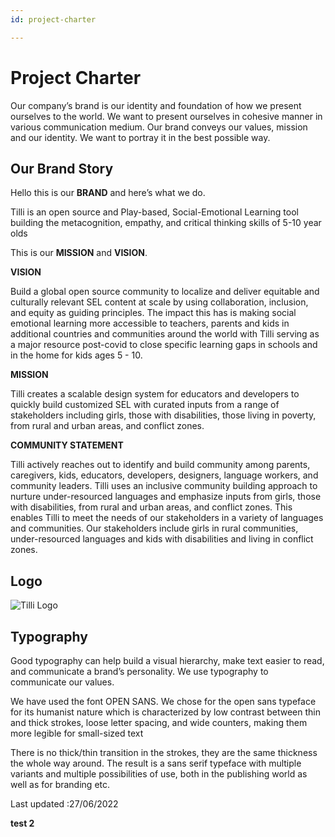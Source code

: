 ```yaml
---
id: project-charter

---
```


# Project Charter

Our company’s brand is our identity and foundation of how we present ourselves to the world. We want to present ourselves in cohesive manner in various communication medium. Our brand conveys our values, mission and our identity. We want to portray it in the best possible way.

## Our Brand Story

Hello this is our **BRAND** and here’s what we do.

Tilli  is an open source and Play-based, Social-Emotional Learning tool building the metacognition, empathy, and critical thinking skills of 5-10 year olds

This is our **MISSION** and **VISION**.

**VISION**

Build a global open source community to localize and deliver equitable and culturally relevant SEL content at scale by using collaboration, inclusion, and equity as guiding principles. The impact this has is making social emotional learning more accessible to teachers, parents and kids in additional countries and communities around the world with Tilli serving as a major resource post-covid to close specific learning gaps in schools and in the home for kids ages 5 - 10.

**MISSION**

Tilli creates a scalable design system for educators and developers to quickly build customized SEL with curated inputs from a range of stakeholders including girls, those with disabilities, those living in poverty, from rural and urban areas, and conflict zones.

**COMMUNITY STATEMENT**

Tilli actively reaches out to identify and build community among parents, caregivers, kids, educators, developers, designers, language workers, and community leaders. Tilli uses an inclusive community building approach to nurture under-resourced languages and emphasize inputs from girls, those with disabilities, from rural and urban areas, and conflict zones. This enables Tilli to meet the needs of our stakeholders in a variety of languages and communities. Our stakeholders include girls in rural communities, under-resourced languages and kids with disabilities and living in conflict zones.

## Logo

![Tilli Logo](https://tilli.teqbahn.com/tilli/media/logos.ce9f7e7b.png "tilli logo")

## Typography

Good typography can help build a visual hierarchy, make text easier to read, and communicate a brand’s personality. We use typography to communicate our values.

We have used the font OPEN SANS. We chose for the open sans typeface for its humanist nature which is characterized by low contrast between thin and thick strokes, loose letter spacing, and wide counters, making them more legible for small-sized text

There is no thick/thin transition in the strokes, they are the same thickness the whole way around. The result is a sans serif typeface with multiple variants and multiple possibilities of use, both in the publishing world as well as for branding etc.


Last updated :27/06/2022

**test 2**
